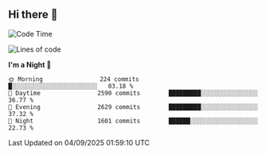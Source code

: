 ## Hi there 👋

<!--
**Wangmerlyn/Wangmerlyn** is a ✨ _special_ ✨ repository because its `README.md` (this file) appears on your GitHub profile.

Here are some ideas to get you started:

- 🔭 I’m currently working on ...
- 🌱 I’m currently learning ...
- 👯 I’m looking to collaborate on ...
- 🤔 I’m looking for help with ...
- 💬 Ask me about ...
- 📫 How to reach me: ...
- 😄 Pronouns: ...
- ⚡ Fun fact: ...
-->
<!--START_SECTION:waka-->
![Code Time](http://img.shields.io/badge/Code%20Time-536%20hrs%2033%20mins-blue)

![Lines of code](https://img.shields.io/badge/From%20Hello%20World%20I%27ve%20Written-41.6%20million%20lines%20of%20code-blue)

**I'm a Night 🦉** 

```text
🌞 Morning                224 commits         █░░░░░░░░░░░░░░░░░░░░░░░░   03.18 % 
🌆 Daytime                2590 commits        █████████░░░░░░░░░░░░░░░░   36.77 % 
🌃 Evening                2629 commits        █████████░░░░░░░░░░░░░░░░   37.32 % 
🌙 Night                  1601 commits        ██████░░░░░░░░░░░░░░░░░░░   22.73 % 
```



 Last Updated on 04/09/2025 01:59:10 UTC
<!--END_SECTION:waka-->
